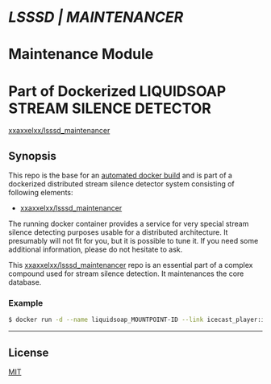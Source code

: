 # ***LSSSD | MAINTENANCER***
# Maintenance Module
# Part of Dockerized LIQUIDSOAP STREAM SILENCE DETECTOR

[xxaxxelxx/lsssd_maintenancer](https://index.docker.io/u/xxxaxxelxx/lsssd_maintenancer)

## Synopsis
This repo is the base for an [automated docker build](https://hub.docker.com/r/xxaxxelxx/lsssd_maintenancer/) and is part of a dockerized distributed stream silence detector system consisting of following elements:
* [xxaxxelxx/lsssd_maintenancer](https://github.com/xxaxxelxx/lsssd_maintenancer)

The running docker container provides a service for very special stream silence detecting purposes usable for a distributed architecture.
It presumably will not fit for you, but it is possible to tune it. If you need some additional information, please do not hesitate to ask.

This [xxaxxelxx/lsssd_maintenancer](https://hub.docker.com/r/xxaxxelxx/lsssd_maintenancer/) repo is an essential part of a complex compound used for stream silence detection.
It maintenances the core database.

### Example
```bash
$ docker run -d --name liquidsoap_MOUNTPOINT-ID --link icecast_player:icplayer --restart=always xxaxxelxx/xx_liquidsoap MOUNTPOINT-ID
```
***

## License

[MIT](https://github.com/xxaxxelxx/lsssd_maintenancer/blob/master/LICENSE.md)
